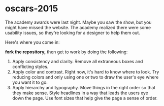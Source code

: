 # oscars-2015

The academy awards were last night. Maybe you saw the show, but you might have missed the website. The academy realized there were some usability issues, so they're looking for a designer to help them out.

Here's where you come in:

**fork the repository,** then get to work by doing the following:

1. Apply consistency and clarity. Remove all extraneous boxes and conflicting styles.
2. Apply color and contrast. Right now, it's hard to know where to look. Try reducing colors and only using one or two to draw the user's eye where you want it to go.
3. Apply hierarchy and typography. Move things in the right order so that they make sense. Style headlines in a way that leads the users eye down the page. Use font sizes that help give the page a sense of order.
